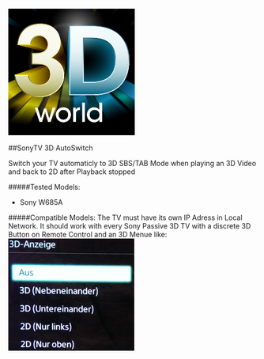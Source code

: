 ![](https://raw.githubusercontent.com/semool/service.auto3dmodesony/master/icon.png)

##SonyTV 3D AutoSwitch

Switch your TV automaticly to 3D SBS/TAB Mode when playing an 3D Video and back to 2D after Playback stopped

#####Tested Models:
- Sony W685A

#####Compatible Models:
The TV must have its own IP Adress in Local Network.
It should work with every Sony Passive 3D TV with a discrete 3D Button on Remote Control and an 3D Menue like:
![](https://raw.githubusercontent.com/semool/service.auto3dmodesony/master/3dmenue.png)
